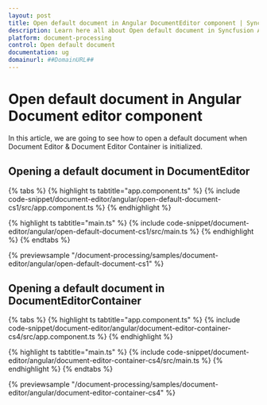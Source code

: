 ```yaml
---
layout: post
title: Open default document in Angular DocumentEditor component | Syncfusion
description: Learn here all about Open default document in Syncfusion Angular Document editor component of Syncfusion Essential JS 2 and more.
platform: document-processing
control: Open default document 
documentation: ug
domainurl: ##DomainURL##
---
```


# Open default document in Angular Document editor component

In this article, we are going to see how to open a default document when Document Editor & Document Editor Container is initialized.

## Opening a default document in DocumentEditor

{% tabs %}
{% highlight ts tabtitle="app.component.ts" %}
{% include code-snippet/document-editor/angular/open-default-document-cs1/src/app.component.ts %}
{% endhighlight %}

{% highlight ts tabtitle="main.ts" %}
{% include code-snippet/document-editor/angular/open-default-document-cs1/src/main.ts %}
{% endhighlight %}
{% endtabs %}
  
{% previewsample "/document-processing/samples/document-editor/angular/open-default-document-cs1" %}

## Opening a default document in DocumentEditorContainer

{% tabs %}
{% highlight ts tabtitle="app.component.ts" %}
{% include code-snippet/document-editor/angular/document-editor-container-cs4/src/app.component.ts %}
{% endhighlight %}

{% highlight ts tabtitle="main.ts" %}
{% include code-snippet/document-editor/angular/document-editor-container-cs4/src/main.ts %}
{% endhighlight %}
{% endtabs %}
  
{% previewsample "/document-processing/samples/document-editor/angular/document-editor-container-cs4" %}